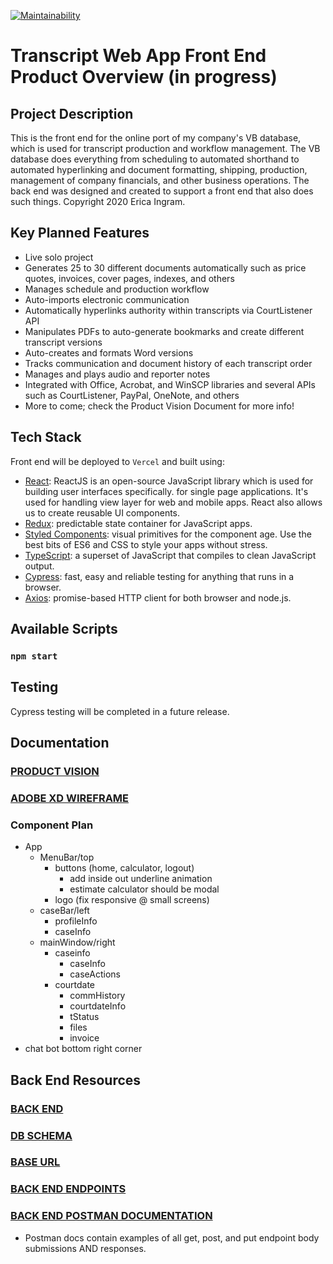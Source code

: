 [![Maintainability](https://api.codeclimate.com/v1/badges/9e220220e7d71d3e13a8/maintainability)](https://codeclimate.com/github/evoingram/webapp-frontend/maintainability)

# Transcript Web App Front End Product Overview (in progress) 

## Project Description

This is the front end for the online port of my company's VB database, which is used for transcript production and workflow management.  The VB database does everything from scheduling to automated shorthand to automated hyperlinking and document formatting, shipping, production, management of company financials, and other business operations.  The back end was designed and created to support a front end that also does such things.  Copyright 2020 Erica Ingram.

## Key Planned Features 

- Live solo project
- Generates 25 to 30 different documents automatically such as price quotes, invoices, cover pages, indexes, and others
- Manages schedule and production workflow
- Auto-imports electronic communication
- Automatically hyperlinks authority within transcripts via CourtListener API
- Manipulates PDFs to auto-generate bookmarks and create different transcript versions
- Auto-creates and formats Word versions
- Tracks communication and document history of each transcript order
- Manages and plays audio and reporter notes
- Integrated with Office, Acrobat, and WinSCP libraries and several APIs such as CourtListener, PayPal, OneNote, and others
- More to come; check the Product Vision Document for more info!

## Tech Stack

Front end will be deployed to `Vercel` and built using:

- [React](https://reactjs.org/): ReactJS is an open-source JavaScript library which is used for building user interfaces specifically. for single page applications. It's used for handling view layer for web and mobile apps. React also allows us to create reusable UI components.
- [Redux](https://redux.js.org/):  predictable state container for JavaScript apps.
- [Styled Components](https://styled-components.com/):  visual primitives for the component age. Use the best bits of ES6 and CSS to style your apps without stress.
- [TypeScript](link):  a superset of JavaScript that compiles to clean JavaScript output.
- [Cypress](https://github.com/cypress-io/cypress):  fast, easy and reliable testing for anything that runs in a browser.
- [Axios](https://github.com/axios/axios):  promise-based HTTP client for both browser and node.js.

## Available Scripts 

### `npm start`
   
## Testing

Cypress testing will be completed in a future release.

## Documentation

### [PRODUCT VISION](https://aquoco-my.sharepoint.com/:w:/g/personal/evoingram_aquoco_onmicrosoft_com/ES9-HPl3otdAjjtMrqpWIrkBMTrLyRDvxVEtYGkOMWLDUQ?e=fXTfhK)
### [ADOBE XD WIREFRAME](https://github.com/evoingram/webapp-frontend/blob/master/docs/Dashboard.xd)

### Component Plan

- App
  - MenuBar/top
    - buttons (home, calculator, logout)
      - add inside out underline animation
      - estimate calculator should be modal
    - logo (fix responsive @ small screens)
  - caseBar/left
    - profileInfo
    - caseInfo
  - mainWindow/right
    - caseinfo
      - caseInfo
      - caseActions
    - courtdate
      - commHistory
      - courtdateInfo
      - tStatus
      - files
      - invoice
- chat bot bottom right corner

## Back End Resources
### [BACK END](https://github.com/evoingram/webapp-backend/)
### [DB SCHEMA](https://dbdesigner.page.link/gbEtfTr1XjgwDa2C7)
### [BASE URL](https://transcript-webapp.herokuapp.com/api)
### [BACK END ENDPOINTS](https://github.com/evoingram/webapp-backend/blob/master/docs/endpoints.md)
### [BACK END POSTMAN DOCUMENTATION](https://documenter.getpostman.com/view/6401823/SzRxWAvu?version=latest)
- Postman docs contain examples of all get, post, and put endpoint body submissions AND responses.
